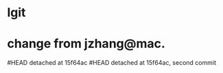 # lgit
# change from jzhang@mac.

#HEAD detached at 15f64ac
#HEAD detached at 15f64ac, second commit
